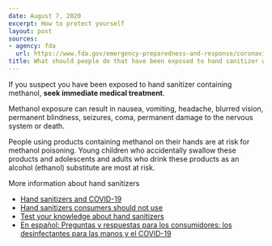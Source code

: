 ```yaml
---
date: August 7, 2020
excerpt: How to protect yourself
layout: post
sources:
- agency: fda
  url: https://www.fda.gov/emergency-preparedness-and-response/coronavirus-disease-2019-covid-19/covid-19-frequently-asked-questions
title: What should people do that have been exposed to hand sanitizer with potential methanol contamination?
---
```


If you suspect you have been exposed to hand sanitizer containing methanol, **seek immediate medical treatment**.

Methanol exposure can result in nausea, vomiting, headache, blurred vision, permanent blindness, seizures, coma, permanent damage to the nervous system or death.

People using products containing methanol on their hands are at risk for methanol poisoning. Young children who accidentally swallow these products and adolescents and adults who drink these products as an alcohol (ethanol) substitute are most at risk. 

More information about hand sanitizers
- [Hand sanitizers and COVID-19](https://www.fda.gov/drugs/drug-safety-and-availability/fda-updates-hand-sanitizers-consumers-should-not-use#products)
- [Hand sanitizers consumers should not use](https://www.fda.gov/drugs/drug-safety-and-availability/fda-updates-hand-sanitizers-consumers-should-not-use#products)
- [Test your knowledge about hand sanitizers](https://www.accessdata.fda.gov/cder/sanitizer/)
- [En español: Preguntas y respuestas para los consumidores: los desinfectantes para las manos y el COVID-19](https://www.fda.gov/drugs/information-drug-class/preguntas-y-respuestas-para-los-consumidores-los-desinfectantes-para-las-manos-y-el-covid-19)